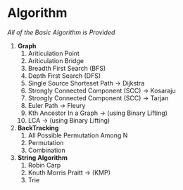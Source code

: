   # Algorithm
*All of the Basic Algorithm is Provided*
<ol>
 <li> <b>Graph</b>
<ol>
  <li> Ariticulation Point </li>
  <li> Ariticulation Bridge </li>
  <li> Breadth First Search (BFS) </li>  
  <li> Depth First Search (DFS) </li>
  <li> Single Source Shorteset Path -> Dijkstra </li>
  <li> Strongly Connected Component (SCC) -> Kosaraju </li>  
  <li> Strongly Connected Component (SCC) -> Tarjan </li>  
  <li> Euler Path -> Fleury  </li> 
  <li> Kth Ancestor In a Graph -> (using Binary Lifting) </li>
  <li> LCA -> (using Binary Lifting) </li> 
 </ol>
  </li>
  <li> <b> BackTracking </b>
  <ol>
  <li> All Possible Permutation Among N </li>
  <li> Permutation </li>
  <li> Combination </li>  
 </ol> 
  </li>
  <li> <b> String Algorithm </b>
  <ol>
  <li> Robin Carp </li>
  <li> Knuth Morris Praitt -> (KMP) </li>
  <li> Trie </li>
 </ol> 
  </li>
  </ol>
